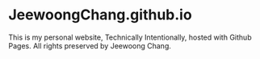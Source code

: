 # JeewoongChang.github.io
This is my personal website, Technically Intentionally, hosted with Github Pages. 
All rights preserved by Jeewoong Chang. 
